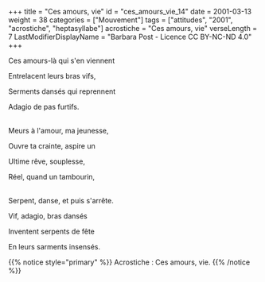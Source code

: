 +++
title = "Ces amours, vie"
id = "ces_amours_vie_14"
date = 2001-03-13
weight = 38
categories = ["Mouvement"]
tags = ["attitudes", "2001", "acrostiche", "heptasyllabe"]
acrostiche = "Ces amours, vie"
verseLength = 7
LastModifierDisplayName = "Barbara Post - Licence CC BY-NC-ND 4.0"
+++

Ces amours-là qui s'en viennent

Entrelacent leurs bras vifs,

Serments dansés qui reprennent

Adagio de pas furtifs.

 \
Meurs à l'amour, ma jeunesse,

Ouvre ta crainte, aspire un

Ultime rêve, souplesse,

Réel, quand un tambourin,

 \
Serpent, danse, et puis s'arrête.

Vif, adagio, bras dansés

Inventent serpents de fête

En leurs sarments insensés.

{{% notice style="primary" %}}
Acrostiche : Ces amours, vie.
{{% /notice %}}
